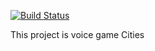 [![Build Status](https://travis-ci.org/bonewell/cityboom.svg?branch=master)](https://travis-ci.org/bonewell/cityboom)

This project is voice game Cities
